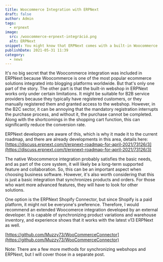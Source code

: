 ```yaml
---
title: Woocommerce Integration with ERPNext
draft: false
author: Admin
tags:
  - erpnext
image:
  src: /woocommerce-erpnext-integráció.png
  alt: ERPNext
snippet: You might know that ERPNext comes with a built-in Woocommerce integration, which works well, but the devil is in the details.
publishDate: 2021-05-31 11:39
category:
  - news
---
```


It's no big secret that the Woocommerce integration was included in ERPNext because Woocommerce is one of the most popular ecommerce solutions integrated into blogging platforms worldwide. But that's only one part of the story. The other part is that the built-in webshop in ERPNext works only under certain limitations. It might be suitable for B2B service providers because they typically have registered customers, or they manually registered them and granted access to the webshop. However, in the B2C sector, it can be annoying that the mandatory registration interrupts the purchase process, and without it, the purchase cannot be completed. Along with the shortcomings in the shopping cart function, this can significantly reduce the conversion rate.

ERPNext developers are aware of this, which is why it made it to the current roadmap, and there are already developments in this area, details here: [https://discuss.erpnext.com/t/erpnext-roadmap-for-april-2021/73126/3](https://discuss.erpnext.com/t/erpnext-roadmap-for-april-2021/73126/3)

The native Woocommerce integration probably satisfies the basic needs, and as part of the core system, it will likely be a long-term supported feature and collaboration. So, this can be an important aspect when choosing business software. However, it's also worth considering that this is just a basic integration that synchronizes products and orders. For those who want more advanced features, they will have to look for other solutions.

One option is the ERPNext Shopify Connector, but since Shopify is a paid platform, it might not be everyone's preference. Therefore, I would recommend an extended Woocomerce integration developed by an external developer. It is capable of synchronizing product variations and warehouse inventory, and experience shows that it works with the latest v13 ERPNext as well.

[https://github.com/Muzzy73/WooCommerceConnector](https://github.com/Muzzy73/WooCommerceConnector)

Note: There are a few more methods for synchronizing webshops and ERPNext, but I will cover those in a separate post.
